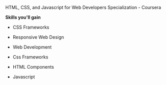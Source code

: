 HTML, CSS, and Javascript for Web Developers Specialization - Coursera

**Skills you'll gain**

* CSS Frameworks

* Responsive Web Design

* Web Development

* Css Frameworks

* HTML Components

* Javascript

